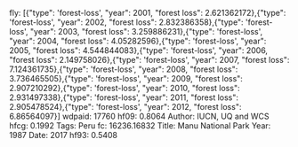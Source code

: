 fly: [{"type": 'forest-loss', "year": 2001, "forest loss": 2.621362172},{"type": 'forest-loss', "year": 2002, "forest loss": 2.832386358},{"type": 'forest-loss', "year": 2003, "forest loss": 3.259886231},{"type": 'forest-loss', "year": 2004, "forest loss": 4.05282596},{"type": 'forest-loss', "year": 2005, "forest loss": 4.544844083},{"type": 'forest-loss', "year": 2006, "forest loss": 2.149758026},{"type": 'forest-loss', "year": 2007, "forest loss": 7.124361735},{"type": 'forest-loss', "year": 2008, "forest loss": 3.736465505},{"type": 'forest-loss', "year": 2009, "forest loss": 2.907210292},{"type": 'forest-loss', "year": 2010, "forest loss": 2.931497338},{"type": 'forest-loss', "year": 2011, "forest loss": 2.905478524},{"type": 'forest-loss', "year": 2012, "forest loss": 6.86564097}]
wdpaid: 17760
hf09: 0.8064
Author: IUCN, UQ and WCS
hfcg: 0.1992
Tags: Peru
fc: 16236.16832
Title: Manu National Park
Year: 1987
Date: 2017
hf93: 0.5408
